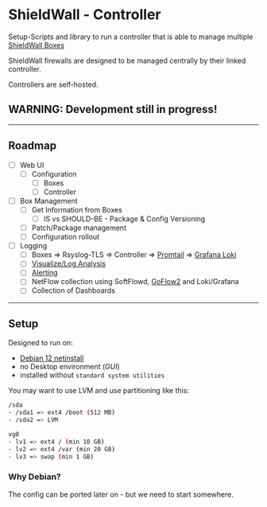 # ShieldWall - Controller

Setup-Scripts and library to run a controller that is able to manage multiple [ShieldWall Boxes](https://github.com/shield-wall-net/box)

ShieldWall firewalls are designed to be managed centrally by their linked controller.

Controllers are self-hosted.

## WARNING: Development still in progress!

----

## Roadmap

- [ ] Web UI
  - [ ] Configuration
    - [ ] Boxes
    - [ ] Controller
- [ ] Box Management
  - [ ] Get Information from Boxes
    - [ ] IS vs SHOULD-BE - Package & Config Versioning
  - [ ] Patch/Package management
  - [ ] Configuration rollout
- [ ] Logging
  - [ ] Boxes => Rsyslog-TLS => Controller => [Promtail](https://grafana.com/docs/loki/latest/send-data/promtail/) => [Grafana Loki](https://grafana.com/docs/loki/latest/get-started/overview)
  - [ ] [Visualize/Log Analysis](https://grafana.com/docs/loki/latest/visualize/grafana/)
  - [ ] [Alerting](https://grafana.com/docs/loki/latest/alert/)
  - [ ] NetFlow collection using SoftFlowd, [GoFlow2](https://github.com/netsampler/goflow2) and Loki/Grafana
  - [ ] Collection of Dashboards

----

## Setup

Designed to run on:
* [Debian 12 netinstall](https://www.debian.org/CD/netinst/)
* no Desktop environment (*GUI*)
* installed without `standard system utilities`

You may want to use LVM and use partitioning like this:

```bash
/sda
- /sda1 => ext4 /boot (512 MB)
- /sda2 => LVM

vg0
- lv1 => ext4 / (min 10 GB)
- lv2 => ext4 /var (min 20 GB)
- lv3 => swap (min 1 GB)
```

### Why Debian?

The config can be ported later on - but we need to start somewhere.
